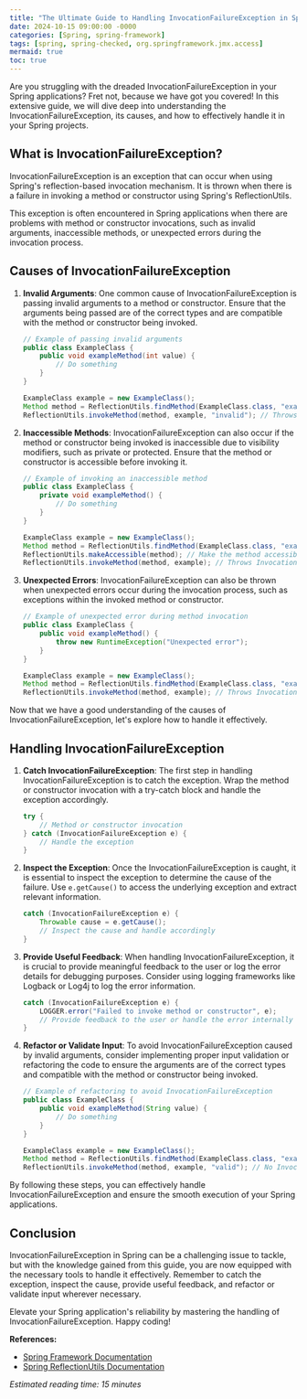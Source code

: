 ```yaml
---
title: "The Ultimate Guide to Handling InvocationFailureException in Spring"
date: 2024-10-15 09:00:00 -0000
categories: [Spring, spring-framework]
tags: [spring, spring-checked, org.springframework.jmx.access]
mermaid: true
toc: true
---
```



Are you struggling with the dreaded InvocationFailureException in your Spring applications? Fret not, because we have got you covered! In this extensive guide, we will dive deep into understanding the InvocationFailureException, its causes, and how to effectively handle it in your Spring projects.

## What is InvocationFailureException?

InvocationFailureException is an exception that can occur when using Spring's reflection-based invocation mechanism. It is thrown when there is a failure in invoking a method or constructor using Spring's ReflectionUtils.

This exception is often encountered in Spring applications when there are problems with method or constructor invocations, such as invalid arguments, inaccessible methods, or unexpected errors during the invocation process.

## Causes of InvocationFailureException

1. **Invalid Arguments**: One common cause of InvocationFailureException is passing invalid arguments to a method or constructor. Ensure that the arguments being passed are of the correct types and are compatible with the method or constructor being invoked.

   ```java
   // Example of passing invalid arguments
   public class ExampleClass {
       public void exampleMethod(int value) {
           // Do something
       }
   }
   
   ExampleClass example = new ExampleClass();
   Method method = ReflectionUtils.findMethod(ExampleClass.class, "exampleMethod", String.class);
   ReflectionUtils.invokeMethod(method, example, "invalid"); // Throws InvocationFailureException
   ```

2. **Inaccessible Methods**: InvocationFailureException can also occur if the method or constructor being invoked is inaccessible due to visibility modifiers, such as private or protected. Ensure that the method or constructor is accessible before invoking it.

   ```java
   // Example of invoking an inaccessible method
   public class ExampleClass {
       private void exampleMethod() {
           // Do something
       }
   }
   
   ExampleClass example = new ExampleClass();
   Method method = ReflectionUtils.findMethod(ExampleClass.class, "exampleMethod");
   ReflectionUtils.makeAccessible(method); // Make the method accessible
   ReflectionUtils.invokeMethod(method, example); // Throws InvocationFailureException if the method is not accessible
   ```

3. **Unexpected Errors**: InvocationFailureException can also be thrown when unexpected errors occur during the invocation process, such as exceptions within the invoked method or constructor.

   ```java
   // Example of unexpected error during method invocation
   public class ExampleClass {
       public void exampleMethod() {
           throw new RuntimeException("Unexpected error");
       }
   }
   
   ExampleClass example = new ExampleClass();
   Method method = ReflectionUtils.findMethod(ExampleClass.class, "exampleMethod");
   ReflectionUtils.invokeMethod(method, example); // Throws InvocationFailureException
   ```

Now that we have a good understanding of the causes of InvocationFailureException, let's explore how to handle it effectively.

## Handling InvocationFailureException

1. **Catch InvocationFailureException**: The first step in handling InvocationFailureException is to catch the exception. Wrap the method or constructor invocation with a try-catch block and handle the exception accordingly.

   ```java
   try {
       // Method or constructor invocation
   } catch (InvocationFailureException e) {
       // Handle the exception
   }
   ```

2. **Inspect the Exception**: Once the InvocationFailureException is caught, it is essential to inspect the exception to determine the cause of the failure. Use `e.getCause()` to access the underlying exception and extract relevant information.

   ```java
   catch (InvocationFailureException e) {
       Throwable cause = e.getCause();
       // Inspect the cause and handle accordingly
   }
   ```

3. **Provide Useful Feedback**: When handling InvocationFailureException, it is crucial to provide meaningful feedback to the user or log the error details for debugging purposes. Consider using logging frameworks like Logback or Log4j to log the error information.

   ```java
   catch (InvocationFailureException e) {
       LOGGER.error("Failed to invoke method or constructor", e);
       // Provide feedback to the user or handle the error internally
   }
   ```

4. **Refactor or Validate Input**: To avoid InvocationFailureException caused by invalid arguments, consider implementing proper input validation or refactoring the code to ensure the arguments are of the correct types and compatible with the method or constructor being invoked.

   ```java
   // Example of refactoring to avoid InvocationFailureException
   public class ExampleClass {
       public void exampleMethod(String value) {
           // Do something
       }
   }
   
   ExampleClass example = new ExampleClass();
   Method method = ReflectionUtils.findMethod(ExampleClass.class, "exampleMethod", String.class);
   ReflectionUtils.invokeMethod(method, example, "valid"); // No InvocationFailureException
   ```

By following these steps, you can effectively handle InvocationFailureException and ensure the smooth execution of your Spring applications.

## Conclusion

InvocationFailureException in Spring can be a challenging issue to tackle, but with the knowledge gained from this guide, you are now equipped with the necessary tools to handle it effectively. Remember to catch the exception, inspect the cause, provide useful feedback, and refactor or validate input wherever necessary.

Elevate your Spring application's reliability by mastering the handling of InvocationFailureException. Happy coding!

__References:__
- [Spring Framework Documentation](https://docs.spring.io/spring-framework/docs/current/reference/html/)
- [Spring ReflectionUtils Documentation](https://docs.spring.io/spring-framework/docs/current/javadoc-api/org/springframework/util/ReflectionUtils.html)

*Estimated reading time: 15 minutes*